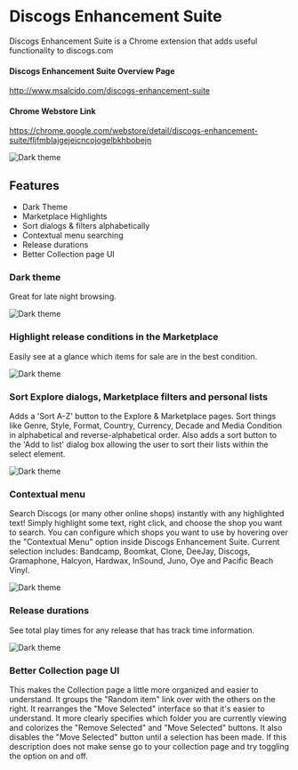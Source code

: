# Discogs Enhancement Suite
Discogs Enhancement Suite is a Chrome extension that adds useful functionality to discogs.com

#### Discogs Enhancement Suite Overview Page
<http://www.msalcido.com/discogs-enhancement-suite>

#### Chrome Webstore Link
<https://chrome.google.com/webstore/detail/discogs-enhancement-suite/fljfmblajgejeicncojogelbkhbobejn>

![Dark theme](http://www.msalcido.com/discogs-enhancement-suite/fancypants/chrome-shots/title.png?raw=true "title image")

## Features
* Dark Theme
* Marketplace Highlights
* Sort dialogs & filters alphabetically
* Contextual menu searching
* Release durations
* Better Collection page UI

### Dark theme
Great for late night browsing.

![Dark theme](http://www.msalcido.com/discogs-enhancement-suite/fancypants/chrome-shots/dark-theme.png?raw=true "Dark theme preview")


### Highlight release conditions in the Marketplace
Easily see at a glance which items for sale are in the best condition. 

![Dark theme](http://www.msalcido.com/discogs-enhancement-suite/fancypants/chrome-shots/marketplace-highlights.png?raw=true "Marketplace Highlights preview")

### Sort Explore dialogs, Marketplace filters and personal lists
Adds a 'Sort A-Z' button to the Explore & Marketplace pages. Sort things like Genre, Style, Format, Country, Currency, Decade and Media Condition in alphabetical and reverse-alphabetical order. Also adds a sort button to the 'Add to list' dialog box allowing the user to sort their lists within the select element.

![Dark theme](http://www.msalcido.com/discogs-enhancement-suite/fancypants/chrome-shots/sort-buttons.png?raw=true "Sorting preview")

### Contextual menu
Search Discogs (or many other online shops) instantly with any highlighted text! Simply highlight some text, right click, and choose the shop you want to search. You can configure which shops you want to use by hovering over the "Contextual Menu" option inside Discogs Enhancement Suite. Current selection includes: Bandcamp, Boomkat, Clone, DeeJay, Discogs, Gramaphone, Halcyon, Hardwax, InSound, Juno, Oye and Pacific Beach Vinyl.

![Dark theme](http://www.msalcido.com/discogs-enhancement-suite/fancypants/chrome-shots/contextual-menu.png?raw=true "Contextual menu preview")

### Release durations
See total play times for any release that has track time information.

![Dark theme](http://www.msalcido.com/discogs-enhancement-suite/fancypants/chrome-shots/release-durations.png?raw=true "Release duration preview")

### Better Collection page UI
This makes the Collection page a little more organized and easier to understand. It groups the "Random item" link over with the others on the right. It rearranges the "Move Selected" interface so that it's easier to understand. It more clearly specifies which folder you are currently viewing and colorizes the "Remove Selected" and "Move Selected" buttons. It also disables the "Move Selected" button until a selection has been made. If this description does not make sense go to your collection page and try toggling the option on and off.
